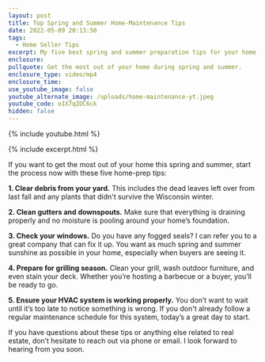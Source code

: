 ```yaml
---
layout: post
title: Top Spring and Summer Home-Maintenance Tips
date: 2022-05-09 20:13:50
tags:
  - Home Seller Tips
excerpt: My five best spring and summer preparation tips for your home in 2022.
enclosure:
pullquote: Get the most out of your home during spring and summer.
enclosure_type: video/mp4
enclosure_time:
use_youtube_image: false
youtube_alternate_image: /uploads/home-maintenance-yt.jpeg
youtube_code: o1X7qZOC6ck
hidden: false
---
```

{% include youtube.html %}

{% include excerpt.html %}

If you want to get the most out of your home this spring and summer, start the process now with these five home-prep tips:

**1\. Clear debris from your yard.** This includes the dead leaves left over from last fall and any plants that didn't survive the Wisconsin winter.

**2\. Clean gutters and downspouts.** Make sure that everything is draining properly and no moisture is pooling around your home’s foundation.

**3\. Check your windows.** Do you have any fogged seals? I can refer you to a great company that can fix it up. You want as much spring and summer sunshine as possible in your home, especially when buyers are seeing it.

**4\. Prepare for grilling season.** Clean your grill, wash outdoor furniture, and even stain your deck. Whether you’re hosting a barbecue or a buyer, you’ll be ready to go.

**5\. Ensure your HVAC system is working properly.** You don’t want to wait until it’s too late to notice something is wrong. If you don't already follow a regular maintenance schedule for this system, today’s a great day to start.

If you have questions about these tips or anything else related to real estate, don’t hesitate to reach out via phone or email. I look forward to hearing from you soon.
